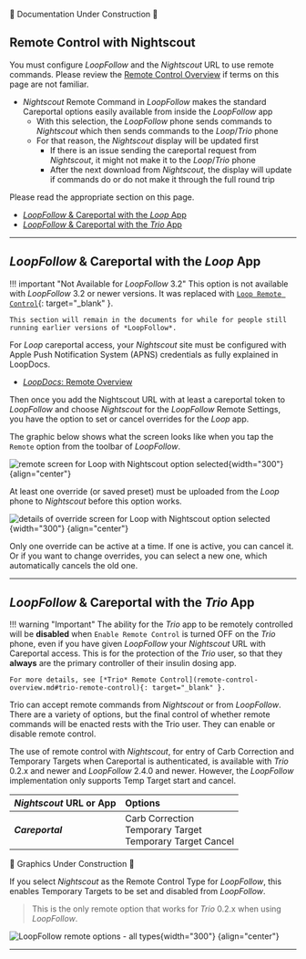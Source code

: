 🚧 Documentation Under Construction 🚧

## Remote Control with Nightscout

You must configure *LoopFollow* and the *Nightscout* URL to use remote commands. 
Please review the [Remote Control Overview](remote-control-overview.md) if terms on this page are not familiar.

* *Nightscout* Remote Command in *LoopFollow* makes the standard Careportal options easily available from inside the *LoopFollow* app
    * With this selection, the *LoopFollow* phone sends commands to *Nightscout* which then sends commands to the *Loop*/*Trio* phone
    * For that reason, the *Nightscout* display will be updated first
        * If there is an issue sending the careportal request from *Nightscout*, it might not make it to the *Loop*/*Trio* phone
        * After the next download from *Nightscout*, the display will update if commands do or do not make it through the full round trip

Please read the appropriate section on this page.

* [*LoopFollow* & Careportal with the *Loop* App](#loopfollow-careportal-with-the-loop-app)
* [*LoopFollow* & Careportal with the *Trio* App](#loopfollow-careportal-with-the-trio-app)

- - -

## *LoopFollow* & Careportal with the *Loop* App

!!! important "Not Available for *LoopFollow* 3.2"
    This option is not available with *LoopFollow* 3.2 or newer versions. It was replaced with [`Loop Remote Control`](remote-control-loop.md){: target="_blank" }.

    This section will remain in the documents for while for people still running earlier versions of *LoopFollow*.

For *Loop* careportal access, your *Nightscout* site must be configured with Apple Push Notification System (APNS) credentials as fully explained in LoopDocs.

* [*LoopDocs*: Remote Overview](https://loopkit.github.io/loopdocs/nightscout/remote-overview/)

Then once you add the Nightscout URL with at least a careportal token to *LoopFollow* and choose *Nightscout* for the *LoopFollow* Remote Settings, you have the option to set or cancel overrides for the *Loop* app. 

The graphic below shows what the screen looks like when you tap the `Remote` option from the toolbar of *LoopFollow*.

![remote screen for Loop with Nightscout option selected](img/lf-ns-remote-loop.png){width="300"}
{align="center"}

At least one override (or saved preset) must be uploaded from the *Loop* phone to *Nightscout* before this option works.

![details of override screen for Loop with Nightscout option selected](img/lf-ns-remote-loop-details.png){width="300"}
{align="center"}

Only one override can be active at a time. If one is active, you can cancel it. Or if you want to change overrides, you can select a new one, which automatically cancels the old one.

- - - 

## *LoopFollow* & Careportal with the *Trio* App

!!! warning "Important"
    The ability for the *Trio* app to be remotely controlled will be **disabled** when `Enable Remote Control` is turned OFF on the *Trio* phone, even if you have given *LoopFollow* your *Nightscout* URL with Careportal access. This is for the protection of the *Trio* user, so that they **always** are the primary controller of their insulin dosing app.

    For more details, see [*Trio* Remote Control](remote-control-overview.md#trio-remote-control){: target="_blank" }.

Trio can accept remote commands from *Nightscout* or from *LoopFollow*. There are a variety of options, but the final control of whether remote commands will be enacted rests with the Trio user. They can enable or disable remote control.

The use of remote control with *Nightscout*, for entry of Carb Correction and Temporary Targets when Careportal is authenticated, is available with *Trio* 0.2.x and newer and *LoopFollow* 2.4.0 and newer. However, the *LoopFollow* implementation only supports Temp Target start and cancel.

| *Nightscout* URL or App | Options|
|:--|:--|
| ***Careportal*** | Carb Correction<br>Temporary Target<br>Temporary Target Cancel |


🚧 Graphics Under Construction 🚧

If you select *Nightscout* as the Remote Control Type for *LoopFollow*, this enables Temporary Targets to be set and disabled from *LoopFollow*.

> This is the only remote option that works for *Trio* 0.2.x when using *LoopFollow*.

![LoopFollow remote options - all types](img/lf-nightscout.png){width="300"}
{align="center"}

- - -
